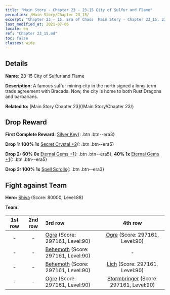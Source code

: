 ```yaml
---
title: "Main Story - Chapter 23 - 23-15 City of Sulfur and Flame"
permalink: /Main Story/Chapter 23_15/
excerpt: "Chapter 23 - 15. Era of Chaos  Main Story - Chapter 23_15. 23-15 City of Sulfur and Flame"
last_modified_at: 2021-07-06
locale: en
ref: "Chapter 23_15.md"
toc: false
classes: wide
---
```


## Details

 **Name:** 23-15 City of Sulfur and Flame

 **Description:** A famous sulfur mining city in the north signed a long-term trade agreement with Bracada. Now, the city is home to both Rust Dragons and barbarians.

 **Related to:** [Main Story Chapter 23](/Main Story/Chapter 23/)

## Drop Reward

 **First Complete Reward:** [Silver Key](/Items/con_693/){: .btn .btn--era3}

 **Drop 1:** **100% 1x** [Secret Crystal +2](/Items/mat_80/){: .btn .btn--era5}

 **Drop 2:** **60% 0x** [Eternal Gems +1](/Items/mat_72/){: .btn .btn--era5}, **40% 1x** [Eternal Gems +1](/Items/mat_72/){: .btn .btn--era5}

 **Drop 3:** **100% 1x** [Spell Scrolls](/Items/con_694/){: .btn .btn--era3}


## Fight against Team
 **Hero:** [Shiva](/heroes/Shiva/) (Score: 80000, Level:88)

 **Team:**


  | 1st row | 2nd row | 3rd row | 4th row |
  |:----:|:----:|:----|:----:|
  | - | - | [Ogre](/units/Ogre/) (Score: 297161, Level:90)  | [Ogre](/units/Ogre/) (Score: 297161, Level:90)  |
  | - | - | [Behemoth](/units/Behemoth/) (Score: 297161, Level:90)  | - |
  | - | - | [Behemoth](/units/Behemoth/) (Score: 297161, Level:90)  | [Lich](/units/Lich/) (Score: 297161, Level:90)  |
  | - | - | [Ogre](/units/Ogre/) (Score: 297161, Level:90)  | [Stormbringer](/units/Stormbringer/) (Score: 297161, Level:90)  |


